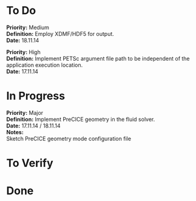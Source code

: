 # To Do
**Priority:**
Medium  
**Definition:**
Employ XDMF/HDF5 for output.  
**Date:** 18.11.14

**Priority:**
High  
**Definition:**
Implement PETSc argument file path to be independent of the application
execution location.  
**Date:** 17.11.14

# In Progress
**Priority:**
Major  
**Definition:**
Implement PreCICE geometry in the fluid solver.  
**Date:** 17.11.14 / 18.11.14  
**Notes:**  
Sketch PreCICE geometry mode configuration file

# To Verify

# Done

